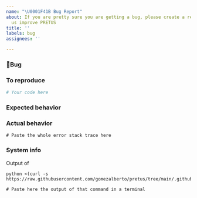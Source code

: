 ```yaml
---
name: "\U0001F41B Bug Report"
about: If you are pretty sure you are getting a bug, please create a report to help
  us improve PRETUS
title: ''
labels: bug
assignees: ''

---
```


### 🐛Bug
<!-- A clear and concise description of what the bug is. Please use a short, concise title for the bug and elaborate here -->


### To reproduce

<!-- What did you do? -->
<!-- Please provide a minimal working example, if possible: https://stackoverflow.com/help/minimal-reproducible-example -->

```python
# Your code here
```

### Expected behavior

<!-- What did you expect? -->
<!-- A clear and concise description of what you expected to happen. -->

### Actual behavior

<!-- What did you get? -->
<!-- A clear and concise description of what actually happens. -->
<!-- If you have a code sample, error messages, stack traces, please provide it here as well -->

```python-traceback
# Paste the whole error stack trace here
```

### System info

Output of 
``` 
python <(curl -s https://raw.githubusercontent.com/gomezalberto/pretus/tree/main/.github/print_system.py)`:
```


```
# Paste here the output of that command in a terminal
```
